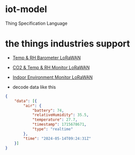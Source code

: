 # iot-model
Thing Specification Language

# the things industries support
- [Temp & RH Barometer LoRaWAN](https://github.com/ClearGrass/iot-model/blob/main/ttn/lora/temp_rh.js)
- [CO2 & Temp & RH Monitor LoRaWAN](https://github.com/ClearGrass/iot-model/blob/main/ttn/lora/temp_rh_co2.js)
- [Indoor Environment Monitor LoRaWAN](https://github.com/ClearGrass/iot-model/blob/main/ttn/lora/indoor_env.js)


- decode data like this
```json
{
    "data": [{
        "air": {
            "battery": 74,
            "relativeHumidity": 35.5,
            "temperature": 27.7,
            "timestamp": 1715678671,
            "type": "realtime"
        },
        "time": "2024-05-14T09:24:31Z"
    }]
}
```
